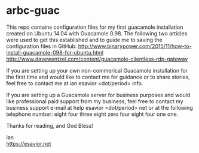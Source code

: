 # arbc-guac
This repo contains configuration files for my first guacamole installation
created on Ubuntu 14.04 with Guacamole 0.98. The following two articles
were used to get this established and to guide me to saving the configuration
files in GitHub:
http://www.binarypower.com/2015/11/how-to-install-guacamole-098-for-ubuntu.html<br>
http://www.davewentzel.com/content/guacamole-clientless-rdp-gateway

If you are setting up your own non-commerical Guacamole installation for the 
first time and would like to contact me for guidance or to share stories, feel 
free to contact me at ian <at sign> esavior <dot/period> info.

If you are setting up a Guacamole server for business purposes and would like
professional paid support from my business, feel free to contact my business
support e-mail at help <at sign> esavior <dot/period> net or at the following
telephone number: eight four three <dash> eight zero four <dash> eight four
one one.

Thanks for reading, and God Bless!

Ian<br>
https://esavior.net
